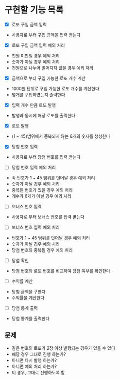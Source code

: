 # 구현할 기능 목록

- [x] 로또 구입 금액 입력
- 사용자로 부터 구입 금액을 입력 받는다


- [x] 로또 구입 금액 입력 예외 처리
- 천원 미만일 경우 예외 처리
- 숫자가 아닐 경우 예외 처리
- 천원으로 나누어 떨어지지 않을 경우 예외 처리


- [x] 금액으로 부터 구입 가능한 로또 개수 계산
- 1000원 단위로 구입 가능한 로또 개수를 계산한다
- 몇개를 구입하였는지 출력한다


- [x] 입력 개수 만큼 로또 발행
- 발행과 동시에 해당 로또를 출력한다


- [x] 로또 발행
- (1 ~ 45)범위에서 중복되지 않는 6개의 숫자를 생성한다


- [x] 당첨 번호 입력
- 사용자로 부터 당첨 번호를 입력 받는다


- [ ] 당첨 번호 입력 예외 처리
- 각 번호가 1 ~ 45 범위를 벗어날 경우 예외 처리
- 숫자가 아닐 경우 예외 처리
- 중복된 번호가 있을 경우 예외 처리
- 개수가 6개가 아닐 경우 예외 처리


- [ ] 보너스 번호 입력
- 사용자로 부터 보너스 번호를 입력 받는다


- [ ] 보너스 번호 입력 예외 처리
- 번호가 1 ~ 45 범위를 벗어날 경우 예외 처리
- 숫자가 아닐 경우 예외 처리
- 당첨 번호와 중복될 경우 예외 처리


- [ ] 당첨 확인
- 당첨 번호와 로또 번호를 비교하여 당첨 여부를 확인한다


- [ ] 수익률 계산
- 당첨 금액을 구한다
- 수익률을 계산한다


- [ ] 당첨 통계 출력
- 당첨 통계를 출력한다

## 문제
- 같은 번호의 로또가 2장 이상 발행되는 경우가 있을 수 있다
- 해당 경우 그대로 진행 하는가?
- 아니면 다시 발행 하는가?
- 아니면 예외 처리 하는가?
- 이 경우, 그대로 진행하도록 함